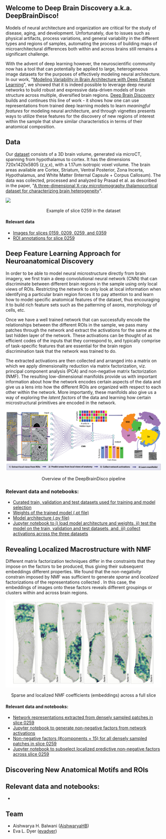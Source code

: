 ## Welcome to Deep Brain Discovery a.k.a. DeepBrainDisco!

Models of neural architecture and organization are critical for the study of disease, aging, and development. Unfortunately, due to issues such as physical artifacts, process variations, and general variability in the different types and regions of samples, automating the process of building maps of microarchitectural differences both within and across brains still remains a significant challenge.

With the advent of deep learning however, the neuroscientific community now has a tool that can potentially be applied to large, heterogeneous image datasets for the purposes of effectively modeling neural architecture. In our work, "<a href="https://ieeexplore.ieee.org/document/9048805" target="_blank">Modeling Variability in Brain Architecture with Deep Feature Learning</a>", we showed that it is indeed possible to leverage deep neural networks to build robust and expressive data-driven models of brain structure across multiple, diversified brain regions. <a href="" target="_blank">Deep Brain Discovery</a> builds and continues this line of work - it shows how one can use representations from trained deep learning models to learn *meaningful features* for modeling neural architecture, and through vignettes presents ways to utilize these features for the discovery of new regions of interest within the sample that share similar characteristics in terms of their anatomical composition. 

## Data

Our <a href = "http://bossdb.org/project/prasad2020" target = "_blank">dataset</a> consists of a 3D brain volume, generated via microCT, spanning from hypothalamus to cortex. It has the dimensions 720x1420x5805 (z,y,x), with a 1.17um isotropic voxel volume. The brain areas available are Cortex, Striatum, Ventral Posterior, Zona Incerta, Hypothalamus, and White Matter (Internal Capsule + Corpus Callosum).
The data was collected, processed and analyzed by Prasad et al. as described in the paper, "<a href="http://bossdb.org/project/prasad2020" target="_blank">A three-dimensional X-ray microtomography thalamocortical dataset for characterizing brain heterogeneity</a>".

![](/images/png_259.png)
<div align="center">Example of slice 0259 in the dataset</div>

#### Relevant data
- <a href="https://github.com/nerdslab/deepbraindisco/tree/master/image_slices" target="_blank">Images for slices 0159, 0209, 0259, and 0359</a>
- <a href="" target="_blank">ROI annotations for slice 0259</a>

## Deep Feature Learning Approach for Neuroanatomical Discovery

In order to be able to model neural microstructure directly from brain imagery, we first train a deep convolutional neural network (CNN) that can discriminate between different brain regions in the sample using only local views of ROIs. Restricting the network to only look at local information when identifying a particular brain region forces it to pay attention to and learn how to model specific anatomical features of the dataset, thus encouraging it to build rich feature sets such as the patterning of axons, morphology of cells, etc.

Once we have a well trained network that can successfully encode the relationships between the different ROIs in the sample, we pass many patches through the network and extract the activations for the same at the last hidden layer of the network. These activations can be thought of as efficient codes of the inputs that they correspond to, and typically comprise of task-specific features that are essential for the brain region discrimination task that the network was trained to do.

The extracted activations are then collected and arranged into a matrix on which we apply dimensionality reduction via matrix factorization, viz. principal component analysis (PCA) and non-negative matrix factorization (NMF). The resulting low-dimensional manifolds provide us with important information about how the network encodes certain aspects of the data and give us a lens into how the different ROIs are organized with respect to each other within the network. More importantly, these manifolds also give us a way of exploring the _latent factors_ of the data and learning how certain microstructural primitives are encoded in the network.

![](/images/overview_DeepBrainDisco.png)
<div align="center">Overview of the DeepBrainDisco pipeline</div>

### Relevant data and notebooks:
- <a href="" target="_blank">Curated train, validation and test datasets used for training and model selection</a>
- <a href="" target="_blank">Weights of the trained model (.pt file)</a>
- <a href="" target="_blank">Model architecture (.py file)</a>
- <a href="" target="_blank">Jupyter notebook to i) load model architecture and weights, ii) test the model on the train, validation and test datasets, and, iii) collect activations across the three datasets</a>

## Revealing Localized Macrostructure with NMF

Different matrix factorization techniques differ in the constraints that they impose on the factors to be produced, thus giving their subsequent embeddings different properties. We found that the non-negativity constrain imposed by NMF was sufficient to generate *sparse* and *localized* factorizations of the representations collected . In this case, the embeddings of images onto these factors reveals different groupings or clusters within and across brain regions.

![](/images/resized_rot_factors.png)
<div align="center">Sparse and localized NMF coefficients (embeddings) across a full slice</div>

#### Relevant data and notebooks:
- <a href="" target="_blank">Network representations extracted from densely sampled patches in slice 0259</a>
- <a href="" target="_blank">Jupyter notebook to generate non-negative factors from network activations</a>
- <a href="" target="_blank">Non-negative factors (#components = 15) for all densely sampled patches in slice 0259</a>
- <a href="" target="_blank">Jupyter notebook to subselect localized predictive non-negative factors across slice 0259</a>

## Discovering New Anatomical Motifs and ROIs

## Relevant data and notebooks:
- <a href="" target="_blank"></a>

## Team
- Aishwarya H. Balwani ([AishwaryaHB](https://github.com/AishwaryaHB))
- Eva L. Dyer ([evadyer](https://github.com/evadyer))
